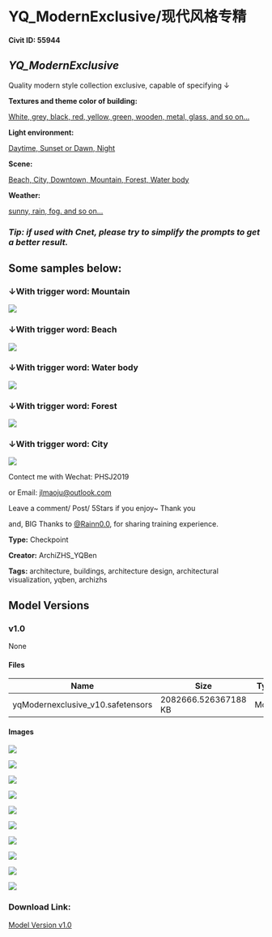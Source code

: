 # YQ_ModernExclusive/现代风格专精

#### Civit ID: 55944

<h2><em>YQ_ModernExclusive</em></h2><p>Quality modern style collection exclusive, capable of specifying ↓</p><p><strong>Textures and theme color of building:</strong></p><p><u>White, grey, black, red, yellow, green, wooden, metal, glass, and so on...</u></p><p><strong>Light environment:</strong></p><p><u>Daytime, Sunset or Dawn, Night</u></p><p><strong>Scene:</strong></p><p><u>Beach, City, Downtown, Mountain, Forest, Water body</u></p><p><strong>Weather:</strong></p><p><u>sunny, rain, fog. and so on...</u></p><p></p><h3><em>Tip: if used with Cnet, please try to simplify the prompts to get a better result.</em></h3><p></p><h2>Some samples below:</h2><h3>↓With trigger word: <strong>Mountain</strong></h3><img src="https://imagecache.civitai.com/xG1nkqKTMzGDvpLrqFT7WA/50bd56f8-11e0-4ea5-1a1f-b118ddd3f700/width=525/50bd56f8-11e0-4ea5-1a1f-b118ddd3f700.jpeg" /><h3>↓With trigger word: <strong>Beach</strong></h3><img src="https://imagecache.civitai.com/xG1nkqKTMzGDvpLrqFT7WA/9ac87e11-3dac-471d-1108-21e65430a000/width=525/9ac87e11-3dac-471d-1108-21e65430a000.jpeg" /><h3>↓With trigger word: Water body</h3><img src="https://imagecache.civitai.com/xG1nkqKTMzGDvpLrqFT7WA/0b9b33c1-1dc9-433e-1e67-4a76d4e15800/width=525/0b9b33c1-1dc9-433e-1e67-4a76d4e15800.jpeg" /><h3>↓With trigger word: <strong>Forest</strong></h3><img src="https://imagecache.civitai.com/xG1nkqKTMzGDvpLrqFT7WA/3d422b49-27fc-4fae-d642-0ca7f588d500/width=525/3d422b49-27fc-4fae-d642-0ca7f588d500.jpeg" /><h3>↓With trigger word: <strong>City</strong></h3><img src="https://imagecache.civitai.com/xG1nkqKTMzGDvpLrqFT7WA/1dc7f930-68ed-44e3-4ca1-7f20857ac800/width=525/1dc7f930-68ed-44e3-4ca1-7f20857ac800.jpeg" /><p></p><p>Contect me with Wechat: PHSJ2019</p><p>or Email: <a target="_blank" rel="ugc" href="mailto:jlmaoju@outlook.com">jlmaoju@outlook.com</a></p><p></p><p>Leave a comment/ Post/ 5Stars if you enjoy~ Thank you</p><p></p><p>and, BIG Thanks to <a target="_blank" rel="ugc" href="https://civitai.com/user/rainn00/models">@Rainn0.0</a>, for sharing training experience.</p>

**Type:** Checkpoint

**Creator:** ArchiZHS_YQBen

**Tags:** architecture, buildings, architecture design, architectural visualization, yqben, archizhs

## Model Versions

### v1.0

None

#### Files

| Name | Size | Type | Format | Download Url | AutoV1 | AutoV2 | SHA256 | CRC32 | BLAKE3 |
| --- | --- | --- | --- | --- | --- | --- | --- | --- | --- |
| yqModernexclusive_v10.safetensors | 2082666.526367188 KB | Model | SafeTensor | https://civitai.com/api/download/models/60339 | 340B0263 | 00E1691CA8 | 00E1691CA83BEF6581B9E7AF04C97FA6CFC7585F22F358F0FE281CD2AC4E1476 | 8B6CE6B9 | 8B18E91C02D66200E6C8629E8E8B75D38F59A56024DDE4961C31F5C5F4E53C2E |

#### Images

<p><img src="https://image.civitai.com/xG1nkqKTMzGDvpLrqFT7WA/d5863724-1b57-4430-0d10-3515a8676a00/width=450/659377.jpeg" /></p>

<p><img src="https://image.civitai.com/xG1nkqKTMzGDvpLrqFT7WA/9bd2a3dd-5fd0-4cc4-e247-0f6dcedac600/width=450/659392.jpeg" /></p>

<p><img src="https://image.civitai.com/xG1nkqKTMzGDvpLrqFT7WA/b1e0176f-811d-4d55-288d-c06f9f6e1000/width=450/659380.jpeg" /></p>

<p><img src="https://image.civitai.com/xG1nkqKTMzGDvpLrqFT7WA/6f03aa06-78d5-46b2-1627-2edbcb974200/width=450/659402.jpeg" /></p>

<p><img src="https://image.civitai.com/xG1nkqKTMzGDvpLrqFT7WA/131d9012-9059-4f55-b8e4-1b34296b0800/width=450/659404.jpeg" /></p>

<p><img src="https://image.civitai.com/xG1nkqKTMzGDvpLrqFT7WA/dd10212c-c376-4c02-76f1-09eb65913200/width=450/659378.jpeg" /></p>

<p><img src="https://image.civitai.com/xG1nkqKTMzGDvpLrqFT7WA/fda0f92f-ef32-4325-f323-92bdd631e200/width=450/659398.jpeg" /></p>

<p><img src="https://image.civitai.com/xG1nkqKTMzGDvpLrqFT7WA/df939ccc-264c-4096-47c1-0e88a7827b00/width=450/659387.jpeg" /></p>

<p><img src="https://image.civitai.com/xG1nkqKTMzGDvpLrqFT7WA/7805ddf1-d9c9-46b0-dc46-ad8b69b9d500/width=450/659390.jpeg" /></p>

<p><img src="https://image.civitai.com/xG1nkqKTMzGDvpLrqFT7WA/66795d06-4883-4024-324a-cfa6c03c8600/width=450/659403.jpeg" /></p>

### Download Link:

[Model Version v1.0](https://civitai.com/api/download/models/60339)

